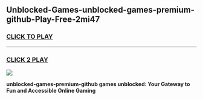 
## Unblocked-Games-unblocked-games-premium-github-Play-Free-2mi47
<h3>
<a href="https://premium76.site?title=unblocked-games-premium-github&ref=17A">CLICK TO PLAY</a></h3>
<hr>

<h3>
<a href="https://premium76.site?title=unblocked-games-premium-github&ref=17A">CLICK 2 PLAY</a>
  
</h3>

<a href="https://premium76.site?title=unblocked-games-premium-github&ref=17A"><img src="https://clearcache.store/games.png"></a>


**unblocked-games-premium-github games unblocked: Your Gateway to Fun and Accessible Online Gaming**
